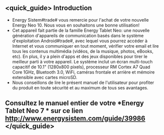 ## <quick_guide> Introduction

* Energy Sistem#trade# vous remercie pour l'achat de votre nouvelle Energy Neo 10. Nous vous en souhaitons une bonne utilisation!
* Cet appareil fait partie de la famille Energy Tablet Neo: une nouvelle génération d'appareils de communication
basés dans le système d'exploitation Android#trade#, avec lequel vous pourrez accéder à Internet et vous communiquer en 
tout moment, vérifier votre email et lire tous les contenus multimédia (vidéos, de la musique, photos, eBooks, etc).
En plus, il y a plein d'apps et des jeux disponibles pour tirer le meilleur parti
à votre appareil.
Le système inclut un écran multi-touch capacitif de 10.1" (1280x800 pixels), processeur RM Cortex A7 Quad Core 1GHz, Bluetooth 3.0, WiFi, caméras frontale et arrière et mémoire extensible avec cartes microSD.
* Nous conseillons de lire le présent manuel de l'utilisateur pour profiter du produit en toute sécurité 
et au maximum de tous ses avantages. 


## <unique> Consultez le manuel entier de votre *Energy Tablet Neo 7 * sur ce lien http://www.energysistem.com/guide/39986 </unique> </quick_guide>
